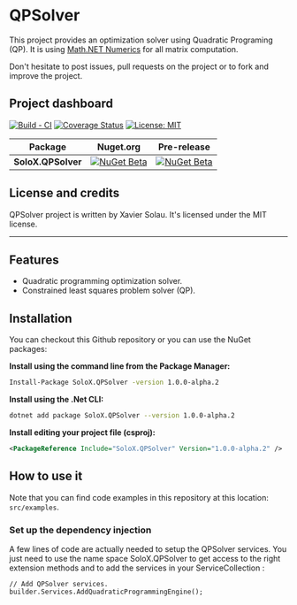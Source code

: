 # QPSolver

This project provides an optimization solver using Quadratic Programing (QP). It is using
[Math.NET Numerics](https://numerics.mathdotnet.com/) for all matrix computation.

Don't hesitate to post issues, pull requests on the project or to fork and improve the project.

## Project dashboard

[![Build - CI](https://github.com/xaviersolau/QPSolver/actions/workflows/build-ci.yml/badge.svg)](https://github.com/xaviersolau/QPSolver/actions/workflows/build-ci.yml)
[![Coverage Status](https://coveralls.io/repos/github/xaviersolau/QPSolver/badge.svg?branch=main)](https://coveralls.io/github/xaviersolau/QPSolver?branch=main)
[![License: MIT](https://img.shields.io/badge/License-MIT-blue.svg)](LICENSE)

| Package                                    | Nuget.org | Pre-release |
|--------------------------------------------|-----------|-----------|
|**SoloX.QPSolver**            |[![NuGet Beta](https://img.shields.io/nuget/v/SoloX.QPSolver.svg)](https://www.nuget.org/packages/SoloX.QPSolver)|[![NuGet Beta](https://img.shields.io/nuget/vpre/SoloX.QPSolver.svg)](https://www.nuget.org/packages/SoloX.QPSolver)|

## License and credits

QPSolver project is written by Xavier Solau. It's licensed under the MIT license.

 * * *

## Features

* Quadratic programming optimization solver.
* Constrained least squares problem solver (QP).

## Installation

You can checkout this Github repository or you can use the NuGet packages:

**Install using the command line from the Package Manager:**
```bash
Install-Package SoloX.QPSolver -version 1.0.0-alpha.2
```

**Install using the .Net CLI:**
```bash
dotnet add package SoloX.QPSolver --version 1.0.0-alpha.2
```

**Install editing your project file (csproj):**
```xml
<PackageReference Include="SoloX.QPSolver" Version="1.0.0-alpha.2" />
```

## How to use it

Note that you can find code examples in this repository at this location: `src/examples`.

### Set up the dependency injection

A few lines of code are actually needed to setup the QPSolver services. You just need to use the
name space SoloX.QPSolver to get access to the right extension methods and to add the services in
your ServiceCollection :

```
// Add QPSolver services.
builder.Services.AddQuadraticProgrammingEngine();
```
